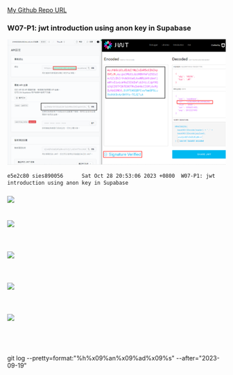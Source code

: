 [My Github Repo URL](https://github.com/sies890056/1121-wp1-demo-211418032/tree/main)

### W07-P1: jwt introduction using anon key in Supabase

![](w07-p1.png)

```
e5e2c80 sies890056      Sat Oct 28 20:53:06 2023 +0800  W07-P1: jwt introduction using anon key in Supabase
```
###

![](w0-p2.png)

```

```
###

![](w0-p3.png)

```


```

### 

![](w0-p4.png)

```


```

### 
 
![](w0-p5.png)


```


```
### 

![](w0-p6.png)


```


```

```


```
git log --pretty=format:"%h%x09%an%x09%ad%x09%s" --after="2023-09-19"